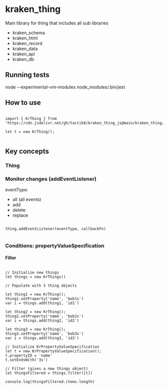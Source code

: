 # kraken_thing

Main library for thing that includes all sub libraries
- kraken_schema
- kraken_html
- kraken_record
- kraken_data
- kraken_api
- kraken_db

## Running tests
node --experimental-vm-modules node_modules/.bin/jest


## How to use

```

import { KrThing } from 'https://cdn.jsdelivr.net/gh/tactik8/kraken_thing_js@main/kraken_thing/kraken_thing.js';

let t = new KrThing();


```


## Key concepts

### Thing 


### Monitor changes (addEventListener)

eventType: 
- all (all events)
- add
- delete
- replace

```

thing.addEventListener(eventType, callbackFn)


```


### Conditions: propertyValueSpecification

#### Filter

```

// Initialize new things
let things = new KrThings()

// Populate with 3 thing objects

let thing1 = new KrThing();
thing1.setProperty('name', 'bob1s')
var i = things.add(thing1, 'id1')

let thing2 = new KrThing();
thing2.setProperty('name', 'bob2s')
var i = things.add(thing2, 'id2')

let thing3 = new KrThing();
thing3.setProperty('name', 'bob3s')
var i = things.add(thing3, 'id3')

// Initialize KrPropertyValueSpecification
let t = new KrPropertyValueSpecification();
t.propertyID = 'name'
t.setEndsWith('3s')

// Filter (gives a new things object)
let thingsFiltered = things.filter([t])

console.log(thingsFiltered.items.length)

```
